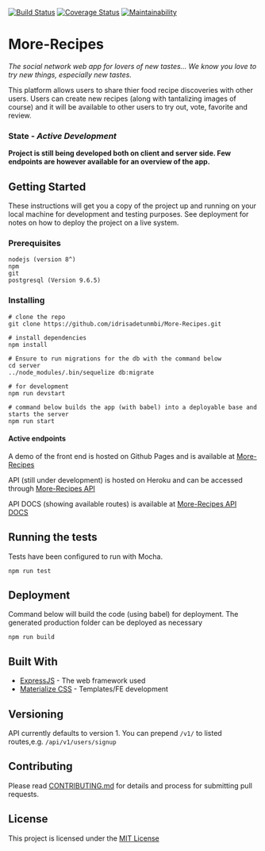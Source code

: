 [![Build Status](https://travis-ci.org/idrisadetunmbi/More-Recipes.svg?branch=development)](https://travis-ci.org/idrisadetunmbi/More-Recipes) [![Coverage Status](https://coveralls.io/repos/github/idrisadetunmbi/More-Recipes/badge.svg?branch=server-development)](https://coveralls.io/github/idrisadetunmbi/More-Recipes?branch=server-development) [![Maintainability](https://api.codeclimate.com/v1/badges/a5634122fa0eb6fe9aff/maintainability)](https://codeclimate.com/github/idrisadetunmbi/More-Recipes/maintainability)

# More-Recipes

_The social network web app for lovers of new tastes... We know you love to try new things, especially new tastes._

This platform allows users to share thier food recipe discoveries with other users. Users can create new recipes (along with tantalizing images of course) and it will be available to other users to try out, vote, favorite and review.


### State - _Active Development_

**Project is still being developed both on client and server side. Few endpoints are however available for an overview of the app.**

## Getting Started

These instructions will get you a copy of the project up and running on your local machine for development and testing purposes. See deployment for notes on how to deploy the project on a live system.

### Prerequisites

```
nodejs (version 8^)
npm
git
postgresql (Version 9.6.5)
```


### Installing

```
# clone the repo
git clone https://github.com/idrisadetunmbi/More-Recipes.git

# install dependencies
npm install

# Ensure to run migrations for the db with the command below
cd server
../node_modules/.bin/sequelize db:migrate

# for development
npm run devstart

# command below builds the app (with babel) into a deployable base and starts the server
npm run start

```

#### Active endpoints
A demo of the front end is hosted on Github Pages and is available at [More-Recipes](https://idrisadetunmbi.github.io/More-Recipes/templates/index.html)

API (still under development) is hosted on Heroku and can be accessed through [More-Recipes API](https://emorerecipes.herokuapp.com)

API DOCS (showing available routes) is available at [More-Recipes API DOCS](https://emorerecipes.herokuapp.com/api/docs/)

## Running the tests

Tests have been configured to run with Mocha.
```
npm run test
```

## Deployment

Command below will build the code (using babel) for deployment. The generated production folder can be deployed as necessary
```
npm run build
```

## Built With

* [ExpressJS](https://expressjs.com/) - The web framework used
* [Materialize CSS](materializecss.com) - Templates/FE development

## Versioning

API currently defaults to version 1. You can prepend `/v1/` to listed routes,e.g. `/api/v1/users/signup`

## Contributing

Please read [CONTRIBUTING.md](https://gist.github.com/PurpleBooth/b24679402957c63ec426) for details and process for submitting pull requests.

## License

This project is licensed under the [MIT License](https://github.com/idrisadetunmbi/More-Recipes/blob/development/LICENSE)
